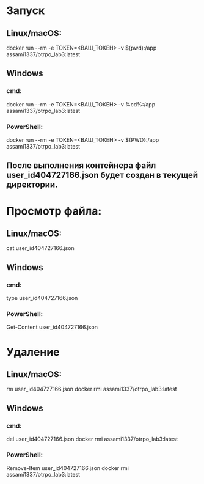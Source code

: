 # Запуск
## Linux/macOS:
docker run --rm -e TOKEN=<ВАШ_ТОКЕН> -v $(pwd):/app assami1337/otrpo_lab3:latest

## Windows
### cmd:
docker run --rm -e TOKEN=<ВАШ_ТОКЕН> -v %cd%:/app assami1337/otrpo_lab3:latest
### PowerShell:
docker run --rm -e TOKEN=<ВАШ_ТОКЕН> -v ${PWD}:/app assami1337/otrpo_lab3:latest

## После выполнения контейнера файл user_id404727166.json будет создан в текущей директории.

# Просмотр файла:
## Linux/macOS:
cat user_id404727166.json

## Windows
### cmd:
type user_id404727166.json
### PowerShell:
Get-Content user_id404727166.json

# Удаление 
## Linux/macOS:
rm user_id404727166.json
docker rmi assami1337/otrpo_lab3:latest

## Windows
### cmd:
del user_id404727166.json
docker rmi assami1337/otrpo_lab3:latest
### PowerShell:
Remove-Item user_id404727166.json
docker rmi assami1337/otrpo_lab3:latest


